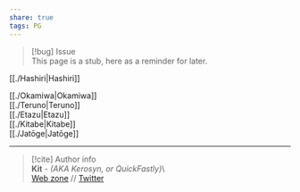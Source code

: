 ```yaml
---  
share: true  
tags: PG  
---  
```

> [!bug] Issue  
> This page is a stub, here as a reminder for later.  
  
[[./Hashiri|Hashiri]]  
  
[[./Okamiwa|Okamiwa]]  
[[./Teruno|Teruno]]  
[[./Etazu|Etazu]]  
[[./Kitabe|Kitabe]]  
[[./Jatōge|Jatōge]]  
  
-----  
> [!cite] Author info  
> **Kit** - *(AKA Kerosyn, or QuickFastly)*\  
> [Web zone](https://kitabe.link) // [Twitter](https://twitter.com/Kerosyn_)